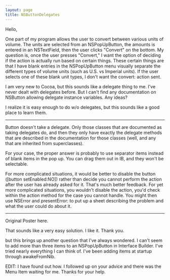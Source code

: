 ```yaml
---
layout: page
title: NSButtonDelegates
---
```




Hello,

One part of my program allows the user to convert between various units of volume. The units are selected from an NSPopUpButton, the amounts is entered in an NSTextField, then the user clicks "Convert" on the bottom. My question is, once the user presses "Convert," I want the option of deciding if the action is actually run based on certain things. These certain things are that I have blank entries in the NSPopUpButton menu visually separate the different types of volume units (such as U.S. vs Imperial units). If the user selects one of these blank unit types, I don't want the convert: action sent.

I am very  new to Cocoa, but this sounds like a delegate thing to me. I've never dealt with delegates before. But I can't find any documentation on NSButton allowing delegate instance variables. Any ideas?

I realize it is easy enough to do w/o delegates, but this sounds like a good place to learn them.

----

Button doesn't take a delegate.  Only those classes that are documented as taking delegates do, and then they only have exactly the delegate methods that are described in the documentation for those classes (well, and any that are inherited from superclasses).

For your case, the proper answer is probably to use separator items instead of blank items in the pop up.  You can drag them out in IB, and they won't be selectable.  

For more complicated situations, it would be better to disable the button ([button setEnabled:NO]) rather than decide you cannot perform the action after the user has already asked for it.  That's much better feedback.  For yet more complicated situations, you wouldn't disable the action, you'd check within the action method for the case you cannot handle.  You might then use NSError and presentError: to put up a sheet describing the problem and what the user could do about it. 

----

Original Poster here.

That sounds like a very easy solution. I like it. Thank you.

but this brings up another question that I've always wondered. I can't seem to add more than three items to an NSPopUpButton in Interface Builder. I've tried nearly everything I can think of. I've been adding items at startup through awakeFromNib.

EDIT: I have found out how. I followed up on your advice and there was the Menu Item waiting for me. Thanks for your help.

